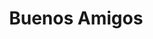 ---
title: "Buenos Amigos"
url: /ciudad-autonoma-de-buenos-aires/buenos-amigos/
shop: supermercado
---